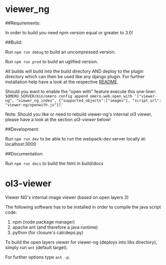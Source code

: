 # viewer_ng

##Requirements:

In order to build you need npm version equal or greater to 3.0!

##Build:

Run ```npm run debug``` to build an uncompressed version.

Run ```npm run prod``` to build an uglified version.

All builds will build into the build directory AND deploy to the plugin directory
which can then be used like any django plugin.
For further installation help have a look at the respective [README](plugin/viewer-ng/README.md).

Should you want to enable the "open with" feature execute this one-liner:
``` $OMERO_SERVER/bin/omero config append omero.web.open_with '["viewer-ng", "viewer_ng_index", {"supported_objects":["images"], "script_url": "viewer-ng/openwith.js"}]'```

Note: Should you like or need to rebuild viewer-ng's internal ol3 viewer,
      please have a look at the section *ol3-viewer* below!

##Development:

Run ```npm run dev``` to be able to run the webpack-dev server locally at:
localhost:3000

##Documentation:

Run ```npm run docs``` to build the html in build/docs



# ol3-viewer
Viewer NG's internal image viewer (based on open layers 3)

The following software has to be installed in order to compile the java script code:

1. npm (node package manager)
2. apache ant (and therefore a java runtime)
3. python (for closure's calcdeps.py)

To build the open layers viewer for viewer-ng (deploys into libs directory),
simply run ```ant``` (default target).

For further options type ```ant -p```.
